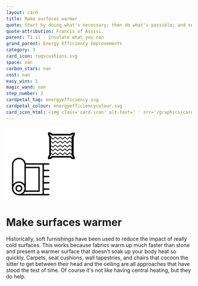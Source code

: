 ```yaml
---
layout: card
title: Make surfaces warmer
quote: Start by doing what's necessary; then do what's possible; and suddenly you are doing the impossible.
quote-attribution: Francis of Assisi
parent: T1.11 - Insulate what you can
grand_parent: Energy Efficiency Improvements 
category: 3
card_icon: rugscushions.svg
space: nan
carbon_stars: nan
cost: nan
easy_wins: 1
magic_wand: nan
step_number: 3
cardpetal_tag: energyefficiency.svg
cardpetal_colour: energyefficiencycolour.svg
card_icon_html: <img class='card-icon' alt-text=' ' src='/graphics/card_icons/rugscushions.svg'>
---
```


<img class='card-icon' alt-text=' ' src='/graphics/card_icons/rugscushions.svg'>
<h1>Make surfaces warmer</h1>

<p>Historically, soft furnishings have been used to reduce the impact of really cold surfaces.  This works because fabrics warm up much faster than stone and present a warmer surface that doesn't soak up your body heat so quickly.  Carpets, seat cushions, wall tapestries, and chairs that cocoon the sitter to get between their head and the ceiling are all approaches that have stood the test of time.  Of course it's not like having central heating, but they do help.</p> 

